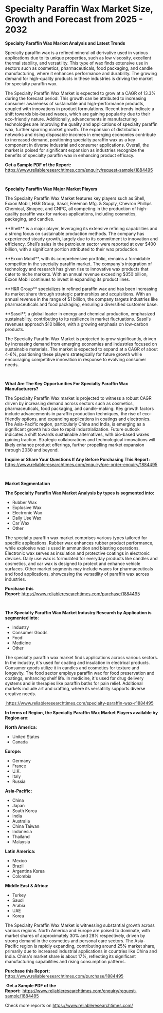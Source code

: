 <p><h1>Specialty Paraffin Wax Market Size, Growth and Forecast from 2025 - 2032</h1></p><p><strong>Specialty Paraffin Wax Market Analysis and Latest Trends</strong></p>
<p><p>Specialty paraffin wax is a refined mineral oil derivative used in various applications due to its unique properties, such as low viscosity, excellent thermal stability, and versatility. This type of wax finds extensive use in sectors such as cosmetics, pharmaceuticals, food packaging, and candle manufacturing, where it enhances performance and durability. The growing demand for high-quality products in these industries is driving the market for specialty paraffin wax.</p><p>The Specialty Paraffin Wax Market is expected to grow at a CAGR of 13.3% during the forecast period. This growth can be attributed to increasing consumer awareness of sustainable and high-performance products, coupled with innovations in product formulations. Recent trends indicate a shift towards bio-based waxes, which are gaining popularity due to their eco-friendly nature. Additionally, advancements in manufacturing technologies are improving the quality and applications of specialty paraffin wax, further spurring market growth. The expansion of distribution networks and rising disposable incomes in emerging economies contribute to increased demand, positioning specialty paraffin wax as a key component in diverse industrial and consumer applications. Overall, the market is poised for significant expansion as industries recognize the benefits of specialty paraffin wax in enhancing product efficacy.</p></p>
<p><strong>Get a Sample PDF of the Report:&nbsp;</strong> <a href="https://www.reliableresearchtimes.com/enquiry/request-sample/1884495?utm_campaign=2033&utm_medium=2&utm_source=Github&utm_content=ia&utm_term=04022025&utm_id=specialty-paraffin-wax">https://www.reliableresearchtimes.com/enquiry/request-sample/1884495</a></p>
<p>&nbsp;</p>
<p><strong>Specialty Paraffin Wax Major Market Players</strong></p>
<p><p>The Specialty Paraffin Wax Market features key players such as Shell, Exxon Mobil, H&R Group, Sasol, Freeman Mfg. & Supply, Chevron Phillips Chemical, Sinopec, and CNPC, all competing in the production of high-quality paraffin wax for various applications, including cosmetics, packaging, and candles.</p><p>**Shell** is a major player, leveraging its extensive refining capabilities and a strong focus on sustainable production methods. The company has experienced steady growth, largely due to its commitment to innovation and efficiency. Shell’s sales in the petroleum sector were reported at over $400 billion, with a significant portion attributed to their wax production.</p><p>**Exxon Mobil**, with its comprehensive portfolio, remains a formidable competitor in the specialty paraffin market. The company's integration of technology and research has given rise to innovative wax products that cater to niche markets. With an annual revenue exceeding $350 billion, Exxon Mobil continues to invest in expanding its product lines.</p><p>**H&R Group** specializes in refined paraffin wax and has been increasing its market share through strategic partnerships and acquisitions. With an annual revenue in the range of $1 billion, the company targets industries like pharmaceuticals and food packaging, ensuring a diversified customer base.</p><p>**Sasol**, a global leader in energy and chemical production, emphasized sustainability, contributing to its resilience in market fluctuations. Sasol's revenues approach $10 billion, with a growing emphasis on low-carbon products.</p><p>The Specialty Paraffin Wax Market is projected to grow significantly, driven by increasing demand from emerging economies and industries focused on sustainable materials. The market is expected to expand at a CAGR of about 4-6%, positioning these players strategically for future growth while encouraging competitive innovation in response to evolving consumer needs.</p></p>
<p>&nbsp;</p>
<p><strong>What Are The Key Opportunities For Specialty Paraffin Wax Manufacturers?</strong></p>
<p><p>The Specialty Paraffin Wax market is projected to witness a robust CAGR driven by increasing demand across sectors such as cosmetics, pharmaceuticals, food packaging, and candle-making. Key growth factors include advancements in paraffin production techniques, the rise of eco-friendly options, and expanding applications in coatings and electronics. The Asia-Pacific region, particularly China and India, is emerging as a significant growth hub due to rapid industrialization. Future outlook indicates a shift towards sustainable alternatives, with bio-based waxes gaining traction. Strategic collaborations and technological innovations will likely enhance product offerings, further propelling market expansion through 2030 and beyond.</p></p>
<p><strong>Inquire or Share Your Questions If Any Before Purchasing This Report:</strong> <a href="https://www.reliableresearchtimes.com/enquiry/pre-order-enquiry/1884495?utm_campaign=2033&utm_medium=2&utm_source=Github&utm_content=ia&utm_term=04022025&utm_id=specialty-paraffin-wax">https://www.reliableresearchtimes.com/enquiry/pre-order-enquiry/1884495</a></p>
<p>&nbsp;</p>
<p><strong>Market Segmentation</strong></p>
<p><strong>The Specialty Paraffin Wax Market Analysis by types is segmented into:</strong></p>
<p><ul><li>Rubber Wax</li><li>Explosive Wax</li><li>Electronic Wax</li><li>Daily Use Wax</li><li>Car Wax</li><li>Other</li></ul></p>
<p><p>The specialty paraffin wax market comprises various types tailored for specific applications. Rubber wax enhances rubber product performance, while explosive wax is used in ammunition and blasting operations. Electronic wax serves as insulation and protective coatings in electronic devices. Daily use wax is formulated for everyday products like candles and cosmetics, and car wax is designed to protect and enhance vehicle surfaces. Other market segments may include waxes for pharmaceuticals and food applications, showcasing the versatility of paraffin wax across industries.</p></p>
<p><strong>Purchase this Report:&nbsp;</strong><a href="https://www.reliableresearchtimes.com/purchase/1884495?utm_campaign=2033&utm_medium=2&utm_source=Github&utm_content=ia&utm_term=04022025&utm_id=specialty-paraffin-wax">https://www.reliableresearchtimes.com/purchase/1884495</a></p>
<p>&nbsp;</p>
<p><strong>The Specialty Paraffin Wax Market Industry Research by Application is segmented into:</strong></p>
<p><ul><li>Industry</li><li>Consumer Goods</li><li>Food</li><li>Medicine</li><li>Other</li></ul></p>
<p><p>The specialty paraffin wax market finds applications across various sectors. In the industry, it's used for coating and insulation in electrical products. Consumer goods utilize it in candles and cosmetics for texture and longevity. The food sector employs paraffin wax for food preservation and coatings, enhancing shelf life. In medicine, it's used for drug delivery systems and in therapies like paraffin baths for pain relief. Additional markets include art and crafting, where its versatility supports diverse creative needs.</p></p>
<p><a href="https://www.reliableresearchtimes.com/specialty-paraffin-wax-r1884495?utm_campaign=2033&utm_medium=2&utm_source=Github&utm_content=ia&utm_term=04022025&utm_id=specialty-paraffin-wax">&nbsp;https://www.reliableresearchtimes.com/specialty-paraffin-wax-r1884495</a></p>
<p><strong>In terms of Region, the Specialty Paraffin Wax Market Players available by Region are:</strong></p>
<p>
    <p> <strong> North America: </strong>
        <ul>
            <li>United States</li>
            <li>Canada</li>
        </ul>
        </p> 
    <p> <strong> Europe: </strong>
        <ul>
            <li>Germany</li>
            <li>France</li>
            <li>U.K.</li>
            <li>Italy</li>
            <li>Russia</li>
        </ul>
        </p> 
    <p> <strong> Asia-Pacific: </strong>
        <ul>
            <li>China</li>
            <li>Japan</li>
            <li>South Korea</li>
            <li>India</li>
            <li>Australia</li>
            <li>China Taiwan</li>
            <li>Indonesia</li>
            <li>Thailand</li>
            <li>Malaysia</li>
        </ul>
        </p> 
    <p> <strong> Latin America: </strong>
        <ul>
            <li>Mexico</li>
            <li>Brazil</li>
            <li>Argentina Korea</li>
            <li>Colombia</li>
        </ul>
        </p> 
    <p> <strong> Middle East & Africa: </strong>
        <ul>
            <li>Turkey</li>
            <li>Saudi</li>
            <li>Arabia</li>
            <li>UAE</li>
            <li>Korea</li>
        </ul>
    </p>
    </p>
<p><p>The Specialty Paraffin Wax Market is witnessing substantial growth across various regions. North America and Europe are poised to dominate, with market shares of approximately 30% and 28% respectively, driven by strong demand in the cosmetics and personal care sectors. The Asia-Pacific region is rapidly expanding, contributing around 25% market share, primarily due to increased industrial applications in countries like China and India. China's market share is about 17%, reflecting its significant manufacturing capabilities and rising consumption patterns.</p></p>
<p><strong>Purchase this Report: </strong><a href="https://www.reliableresearchtimes.com/purchase/1884495?utm_campaign=2033&utm_medium=2&utm_source=Github&utm_content=ia&utm_term=04022025&utm_id=specialty-paraffin-wax">https://www.reliableresearchtimes.com/purchase/1884495</a></p>
<p>&nbsp;<strong>Get a Sample PDF of the Report:&nbsp;&nbsp;</strong><a href="https://www.reliableresearchtimes.com/enquiry/request-sample/1884495?utm_campaign=2033&utm_medium=2&utm_source=Github&utm_content=ia&utm_term=04022025&utm_id=specialty-paraffin-wax">https://www.reliableresearchtimes.com/enquiry/request-sample/1884495</a></p>
<p><strong></strong></p>
<p>Check more reports on <a href="https://www.reliableresearchtimes.com/?utm_campaign=2033&utm_medium=2&utm_source=Github&utm_content=ia&utm_term=04022025&utm_id=specialty-paraffin-wax">https://www.reliableresearchtimes.com/</a></p>